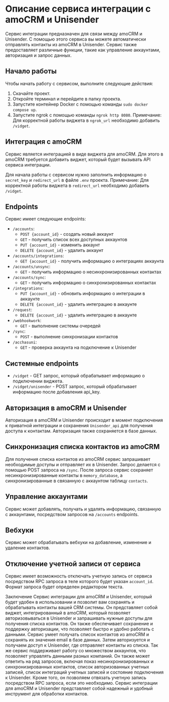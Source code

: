 # Описание сервиса интеграции с amoCRM и Unisender

Сервис интеграции предназначен для связи между amoCRM и Unisender. С помощью этого сервиса вы можете автоматически отправлять контакты из amoCRM в Unisender. Сервис также предоставляет различные функции, такие как управление аккаунтами, авторизация и запрос данных.

## Начало работы

Чтобы начать работу с сервисом, выполните следующие действия:

1. Скачайте проект.
2. Откройте терминал и перейдите в папку проекта.
3. Запустите контейнер Docker с помощью команды `sudo docker compose up`.
4. Запустите ngrok с помощью команды `ngrok http 8080`.
   Примечание: Для корректной работы виджета в `ngrok_url` необходимо добавить `/vidget`.

## Интеграция с amoCRM

Сервис является интеграцией в виде виджета для amoCRM. Для этого в amoCRM требуется добавить виджет, который будет вызывать API сервиса интеграции.

Для начала работы с сервисом нужно заполнить информацию о `secret_key` и `redirect_url` в файле `.env` проекта. Примечание: Для корректной работы виджета в `redirect_url` необходимо добавить `/vidget`.

## Endpoints

Сервис имеет следующие endpoints:

- `/accounts`:
    - `POST {account_id}` - создать новый аккаунт
    - `GET` - получить список всех доступных аккаунтов
    - `PUT {account_id}` - изменить аккаунт
    - `DELETE {account_id}` - удалить аккаунт
- `/accounts/integrations`:
    - `GET {account_id}` - получить информацию о интеграциях аккаунта
- `/accounts/unsync`:
    - `GET` - получить информацию о несинхронизированных контактах
- `/accounts/sync`:
    - `GET` - получить информацию о синхронизированных контактах
- `/integrations`:
    - `PUT {account_id}` - обновить информацию о интеграции в аккаунте
    - `DELETE {account_id}` - удалить интеграцию в аккаунте
- `/request`:
    - `DELETE {account_id}` - удалить интеграцию в аккаунте
- `/webhookwork`:
    - `GET` - выполнение системы очередей
- `/sync`:
    - `POST` - выполнение синхронизации контактов
- `/acchasuni`:
    - `GET` - проверка аккаунта на подключение к Unisender


## Системные endpoints

- `/vidget` - GET запрос, который обрабатывает информацию о подключении виджета.
- `/vidget/unisender` - POST запрос, который обрабатывает информацию после добавления api_key.

## Авторизация в amoCRM и Unisender

Авторизация в amoCRM и Unisender происходит в момент подключения к приватной интеграции и сохранения `Unisender_api` для получения доступа к контактам. Авторизация также сохраняется в базе данных.

## Синхронизация списка контактов из amoCRM

Для получения списка контактов из amoCRM сервис запрашивает необходимые доступы и отправляет их в Unisender. Запрос делается с помощью POST запроса на `/sync`. После запроса сервис сохраняет несинхронизированные контакты в `memory_database`, а синхронизированные в связанную с аккаунтом таблицу `contacts`.

## Управление аккаунтами

Сервис может добавлять, получать и удалять информацию, связанную с аккаунтами, посредством запросов на `/accounts` endpoints.

## Вебхуки

Сервис может обрабатывать вебхуки на добавление, изменение и удаление контактов.

## Отключение учетной записи от сервиса

Сервис имеет возможность отключать учетную запись от сервиса посредством RPC запроса в теле которого будет указан `account_id`. Формат запроса будет определен редактором текста.


Заключение
   Сервис интеграции для amoCRM и Unisender, который будет удобен в использовании и позволит вам сохранять и обрабатывать контакты вашей CRM системы.
   Он представляет собой виджет, интегрированный в amoCRM, который позволяет авторизовываться в Unisender и запрашивать нужные доступы для получения списка контактов. Он также обеспечивает сохранение и поддержку авторизации, что позволяет быстро и удобно работать с данными.
   Сервис  умеет получать список контактов из amoCRM и сохранять их значения email в базе данных. Затем авторизуется и получаем доступ к Unisender, где отправляет контакты из списка. Так же сервис поддерживает работу со множеством аккаунтов, что позволяет управлять данными разных компаний.
   Он также может ответить на ряд запросов, включая показ несинхронизированных и синхронизированных контактов, список авторизованных учетных записей, список интеграций учетных записей и состояние подключения к Unisender. Кроме того, он позволяем отвязать учетную запись посредством RPC запроса, если это необходимо. Сервис интеграции для amoCRM и Unisender представляет собой надежный и удобный инструмент для обработки контактов. 
